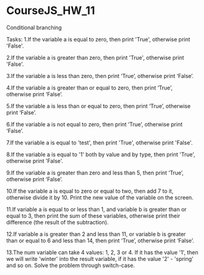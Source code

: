 # CourseJS_HW_11
Conditional branching

Tasks:
 1.If the variable a is equal to zero, then print 'True', otherwise print 'False'.
 
 2.If the variable a is greater than zero, then print 'True', otherwise print 'False'.
 
 3.If the variable a is less than zero, then print ‘True’, otherwise print ‘False’.
 
 4.If the variable a is greater than or equal to zero, then print ‘True’, otherwise print ‘False’.
 
 5.If the variable a is less than or equal to zero, then print ‘True’, otherwise print ‘False’.
 
 6.If the variable a is not equal to zero, then print ‘True’, otherwise print ‘False’.
 
 7.If the variable a is equal to 'test', then print 'True', otherwise print 'False'.
 
 8.If the variable a is equal to '1' both by value and by type, then print 'True', otherwise print 'False'.
 
 9.If the variable a is greater than zero and less than 5, then print ‘True’, otherwise print ‘False’.
 
 10.If the variable a is equal to zero or equal to two, then add 7 to it, otherwise divide it by 10. Print the new value of the variable on the screen.
 
 11.If variable a is equal to or less than 1, and variable b is greater than or equal to 3, then print the sum of these variables, otherwise print their difference (the result of the subtraction).
 
 12.If variable a is greater than 2 and less than 11, or variable b is greater than or equal to 6 and less than 14, then print ‘True’, otherwise print ‘False’.
 
 13.The num variable can take 4 values: 1, 2, 3 or 4. If it has the value '1', then we will write 'winter' into the result variable, if it has the value '2' - 'spring' and so on. Solve the problem through switch-case.
